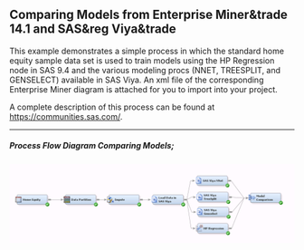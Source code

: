 ## Comparing Models from Enterprise Miner&trade 14.1 and SAS&reg Viya&trade
This example demonstrates a simple process in which the standard home equity sample data set is used to train models using the HP Regression node in SAS 9.4 and the various modeling procs (NNET, TREESPLIT, and GENSELECT) available in SAS Viya.  An xml file of the corresponding Enterprise Miner diagram is attached for you to import into your project.

A complete description of this process can be found at https://communities.sas.com/.

***

##### Process Flow Diagram Comparing Models;

![alt text](../README_imgs/bridgeflow.png "Process Flow Comparing Models from Enterprise Miner&trade 14.1 and SAS&reg Viya&trade")

